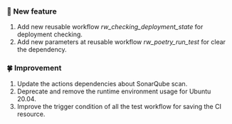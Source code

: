 ### 🎉 New feature

1. Add new reusable workflow _rw_checking_deployment_state_ for deployment checking.
2. Add new parameters at reusable workflow _rw_poetry_run_test_ for clear the dependency.

### 🍀 **Improvement**

1. Update the actions dependencies about SonarQube scan.
2. Deprecate and remove the runtime environment usage for Ubuntu 20.04.
3. Improve the trigger condition of all the test workflow for saving the CI resource.
